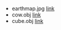 - earthmap.jpg [link](https://github.com/RayTracing/raytracing.github.io/blob/release/images/earthmap.jpg)
- cow.obj [link](https://github.com/scratchapixel/scratchapixel-code/blob/main/rasterization-practical-implementation/cow.obj)
- cube.obj [link](./data/cube.obj.txt)
